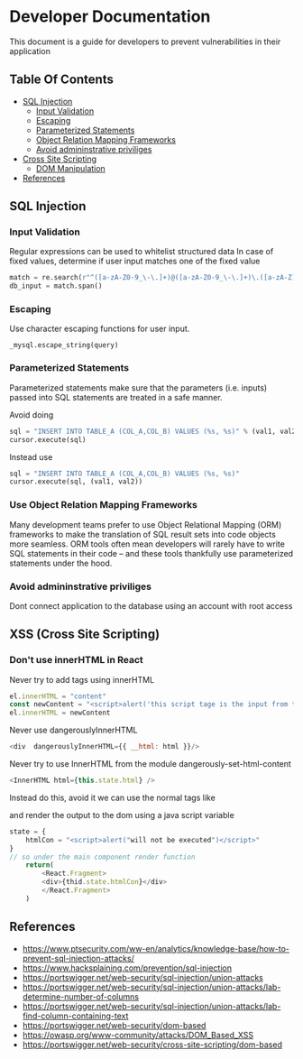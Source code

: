 # Developer Documentation 

This document is a guide for developers to prevent vulnerabilities in their application

## Table Of Contents

* [SQL Injection](#sqli)
    * [Input Validation](#inputval)
    * [Escaping](#escape)
    * [Parameterized Statements](#parameterize)
    * [Object Relation Mapping Frameworks](#orm)
    * [Avoid admininstrative priviliges](#admin)
* [Cross Site Scripting](#xss)
    * [DOM Manipulation](#innerhtml)
* [References](#references)


<a name="sqli" />

## SQL Injection

<a name="inputval" />

### Input Validation

Regular expressions can be used to whitelist structured data
In case of fixed values, determine if user input matches one of the fixed value

```python
match = re.search(r"^([a-zA-Z0-9_\-\.]+)@([a-zA-Z0-9_\-\.]+)\.([a-zA-Z]{2,5})$", user_email_input)
db_input = match.span()
```
<a name="escape" />

### Escaping 

Use character escaping functions for user input. 

```python
_mysql.escape_string(query)
```

<a name="parameterize" />

### Parameterized Statements

Parameterized statements make sure that the parameters (i.e. inputs) passed into SQL statements are treated in a safe manner.

Avoid doing 

```python
sql = "INSERT INTO TABLE_A (COL_A,COL_B) VALUES (%s, %s)" % (val1, val2)
cursor.execute(sql)
```

Instead use

```python
sql = "INSERT INTO TABLE_A (COL_A,COL_B) VALUES (%s, %s)"
cursor.execute(sql, (val1, val2))
```
<a name="orm" />

### Use Object Relation Mapping Frameworks

Many development teams prefer to use Object Relational Mapping (ORM) frameworks to make the translation of SQL result sets into code objects more seamless. ORM tools often mean developers will rarely have to write SQL statements in their code – and these tools thankfully use parameterized statements under the hood.  

<a name="admin" />

### Avoid admininstrative priviliges

Dont connect application to the database using an account with root access

<a name="xss" />

## XSS (Cross Site Scripting)

<a name="innerhtml" />

### Don't use innerHTML in React

Never try to add tags using innerHTML

```js
el.innerHTML = "content"
const newContent = "<script>alert('this script tage is the input from the user')</script>";
el.innerHTML = newContent
```

Never use dangerouslyInnerHTML

```js
<div  dangerouslyInnerHTML={{ __html: html }}/>
```

Never try to use InnerHTML from the module dangerously-set-html-content

```js
<InnerHTML html={this.state.html} />
```

Instead do this, avoid it we can use the normal tags like <div><span> and render the output to the dom using a java script variable

```js
state = {
    htmlCon = "<script>alert("will not be executed")</script>"
}
// so under the main component render function 
    return(
        <React.Fragment>
        <div>{thid.state.htmlCon}</div>
        </React.Fragment>
    )
```




<a name="references" />

## References

* https://www.ptsecurity.com/ww-en/analytics/knowledge-base/how-to-prevent-sql-injection-attacks/
* https://www.hacksplaining.com/prevention/sql-injection
* https://portswigger.net/web-security/sql-injection/union-attacks
* https://portswigger.net/web-security/sql-injection/union-attacks/lab-determine-number-of-columns
* https://portswigger.net/web-security/sql-injection/union-attacks/lab-find-column-containing-text
* https://portswigger.net/web-security/dom-based
* https://owasp.org/www-community/attacks/DOM_Based_XSS
* https://portswigger.net/web-security/cross-site-scripting/dom-based
